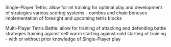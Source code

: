 Single-Player Tetris:
allow for ml training for optimal play and development of strategies
various scoring systems - combos and chain bonuses
implementation of foresight and upcoming tetris blocks

Multi-Player Tetris Battle:
allow for training of attacking and defending battle strategies
training against self
warm starting against cold starting of training - with or without prior knowledge of Single-Player play
